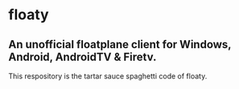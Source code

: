 # floaty
## An unofficial floatplane client for Windows, Android, AndroidTV & Firetv.

This respository is the tartar sauce spaghetti code of floaty.